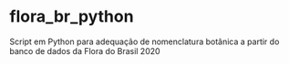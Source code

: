 # flora_br_python
Script em Python para adequação de nomenclatura botânica a partir do banco de dados da Flora do Brasil 2020
